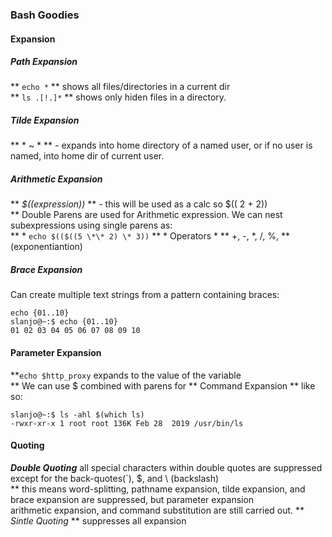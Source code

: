 ### Bash Goodies

#### Expansion  
  ##### Path Expansion  
  ** `echo *`  ** shows all files/directories in a current dir   
  ** `ls .[!.]*`  ** shows only hiden files in a directory.   
  ##### Tilde Expansion  
  ** * ~ * ** - expands into home directory of a named user, or if no user is named, into home dir of current user.  
  ##### Arithmetic Expansion  
  ** *$((expression))* ** - this will be used as a calc so $(( 2 + 2))  
  ** Double Parens are used for Arithmetic expression. We can nest subexpressions using single parens as:  
  ** * `echo $(($((5 \*\* 2) \* 3))` 
  ** * Operators * ** +, -, \*, /, %, \*\* (exponentiantion)  
  #####  Brace Expansion
  Can create multiple text strings from a pattern containing braces:  
  ```
  echo {01..10}
  slanjo@~:$ echo {01..10}
  01 02 03 04 05 06 07 08 09 10
  ```
  #### Parameter Expansion  
  **`echo $http_proxy` expands to the value of the variable  
  ** We can use $ combined with parens for ** Command Expansion **  like so:  
  ```
  slanjo@~:$ ls -ahl $(which ls)
  -rwxr-xr-x 1 root root 136K Feb 28  2019 /usr/bin/ls
  ```  
  #### Quoting
   ***Double Quoting*** all special characters within double quotes are suppressed except for the back-quotes(`), $, and \ (backslash)  
  ** this means word-splitting, pathname expansion, tilde expansion, and brace expansion are suppressed, but parameter expansion  
  arithmetic expansion, and command substitution are still carried out. 
  ** *Sintle Quoting* ** suppresses all expansion  
  

